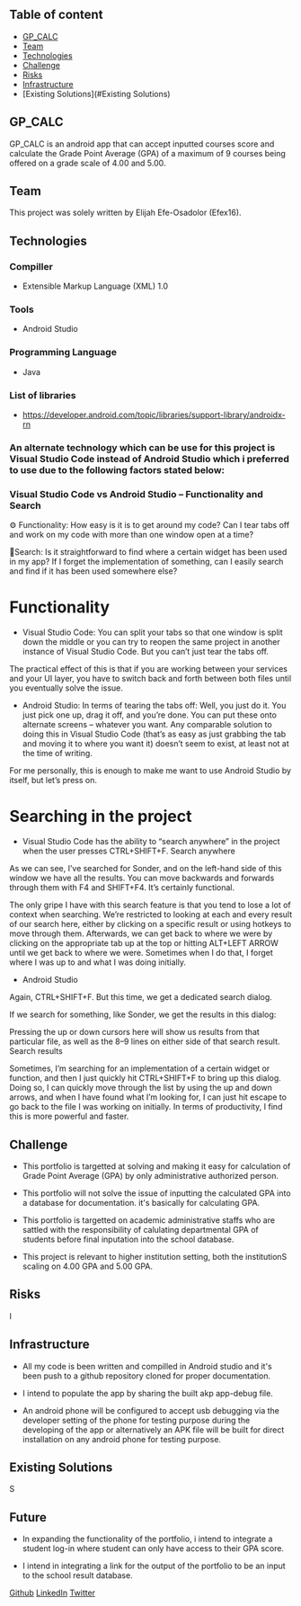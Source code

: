 
## Table of content

- [GP_CALC](#GP_CALC)
- [Team](#Team)
- [Technologies](#Technologies)
- [Challenge](#Challenge)
- [Risks](#Risks)
- [Infrastructure](#Infrastructure)
- [Existing Solutions](#Existing Solutions)

## GP_CALC

GP_CALC is an android app that can accept inputted courses score and calculate the Grade Point Average (GPA) of a maximum of 9 courses being offered on a grade scale of 4.00 and 5.00.

## Team

This project was solely written by Elijah Efe-Osadolor (Efex16). 

## Technologies

### Compiller

- Extensible Markup Language (XML) 1.0

### Tools

- Android Studio

### Programming Language

- Java

### List of libraries

- https://developer.android.com/topic/libraries/support-library/androidx-rn

### An alternate technology which can be use for this project is Visual Studio Code instead of Android Studio which i preferred to use due to the following factors stated below:

### Visual Studio Code vs Android Studio – Functionality and Search

⚙ Functionality: How easy is it is to get around my code? Can I tear tabs off and work on my code with more than one window open at a time?

🔎Search: Is it straightforward to find where a certain widget has been used in my app? If I forget the implementation of something, can I easily search and find if it has been used somewhere else?

# Functionality

- Visual Studio Code: You can split your tabs so that one window is split down the middle or you can try to reopen the same project in another instance of Visual Studio Code. But you can’t just tear the tabs off.

The practical effect of this is that if you are working between your services and your UI layer, you have to switch back and forth between both files until you eventually solve the issue.

- Android Studio: In terms of tearing the tabs off: Well, you just do it. You just pick one up, drag it off, and you’re done. You can put these onto alternate screens – whatever you want. Any comparable solution to doing this in Visual Studio Code (that’s as easy as just grabbing the tab and moving it to where you want it) doesn’t seem to exist, at least not at the time of writing.

For me personally, this is enough to make me want to use Android Studio by itself, but let’s press on.

# Searching in the project

- Visual Studio Code has the ability to “search anywhere” in the project when the user presses CTRL+SHIFT+F. Search anywhere

As we can see, I’ve searched for Sonder, and on the left-hand side of this window we have all the results. You can move backwards and forwards through them with F4 and SHIFT+F4. It’s certainly functional.

The only gripe I have with this search feature is that you tend to lose a lot of context when searching. We’re restricted to looking at each and every result of our search here, either by clicking on a specific result or using hotkeys to move through them. Afterwards, we can get back to where we were by clicking on the appropriate tab up at the top or hitting ALT+LEFT ARROW until we get back to where we were. Sometimes when I do that, I forget where I was up to and what I was doing initially.

- Android Studio

Again, CTRL+SHIFT+F. But this time, we get a dedicated search dialog.

If we search for something, like Sonder, we get the results in this dialog:

Pressing the up or down cursors here will show us results from that particular file, as well as the 8–9 lines on either side of that search result. Search results

Sometimes, I’m searching for an implementation of a certain widget or function, and then I just quickly hit CTRL+SHIFT+F to bring up this dialog. Doing so, I can quickly move through the list by using the up and down arrows, and when I have found what I’m looking for, I can just hit escape to go back to the file I was working on initially. In terms of productivity, I find this is more powerful and faster.

## Challenge

- This portfolio is targetted at solving and making it easy for calculation of Grade Point Average (GPA) by only administrative authorized person.

- This portfolio will not solve the issue of inputting the calculated GPA into a database for documentation. it's basically for calculating GPA.

- This portfolio is targetted on academic administrative staffs who are sattled with the responsibility of calulating departmental GPA of students before final inputation into the school database.

- This project is relevant to higher institution setting, both the institutionS scaling on 4.00 GPA and 5.00 GPA.

## Risks

I 
     
## Infrastructure

- All my code is been written and compilled in Android studio and it's been push to a github repository cloned for proper documentation.

- I intend to populate the app by sharing the built akp app-debug file.

- An android phone will be configured to accept usb debugging via the developer setting of the phone for testing purpose during the developing of the app or alternatively an APK file will be built for direct installation on any android phone for testing purpose.


## Existing Solutions

S

## Future

- In expanding the functionality of the portfolio, i intend to integrate a student log-in where student can only have access to their GPA score. 

- I intend in integrating a link for the output of the portfolio to be an input to the school result database.

[Github](https://github.com/efex16)
[LinkedIn](https://www.linkedin.com/in/david-kwan-1b0930129/)
[Twitter](https://twitter.com/davidwkwan)
